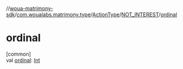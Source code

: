 //[woua-matrimony-sdk](../../../../index.md)/[com.woualabs.matrimony.type](../../index.md)/[ActionType](../index.md)/[NOT_INTEREST](index.md)/[ordinal](ordinal.md)

# ordinal

[common]\
val [ordinal](ordinal.md): [Int](https://kotlinlang.org/api/latest/jvm/stdlib/kotlin/-int/index.html)
